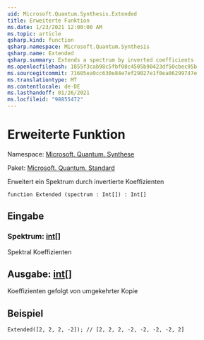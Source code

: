 ```yaml
---
uid: Microsoft.Quantum.Synthesis.Extended
title: Erweiterte Funktion
ms.date: 1/23/2021 12:00:00 AM
ms.topic: article
qsharp.kind: function
qsharp.namespace: Microsoft.Quantum.Synthesis
qsharp.name: Extended
qsharp.summary: Extends a spectrum by inverted coefficients
ms.openlocfilehash: 1855f3cab98c5fbf08c4505b90423df50cbec95b
ms.sourcegitcommit: 71605ea9cc630e84e7ef29027e1f0ea06299747e
ms.translationtype: MT
ms.contentlocale: de-DE
ms.lasthandoff: 01/26/2021
ms.locfileid: "98855472"
---
```

# <a name="extended-function"></a>Erweiterte Funktion

Namespace: [Microsoft. Quantum. Synthese](xref:Microsoft.Quantum.Synthesis)

Paket: [Microsoft. Quantum. Standard](https://nuget.org/packages/Microsoft.Quantum.Standard)


Erweitert ein Spektrum durch invertierte Koeffizienten

```qsharp
function Extended (spectrum : Int[]) : Int[]
```


## <a name="input"></a>Eingabe

### <a name="spectrum--int"></a>Spektrum: [int](xref:microsoft.quantum.lang-ref.int)[]

Spektral Koeffizienten



## <a name="output--int"></a>Ausgabe: [int](xref:microsoft.quantum.lang-ref.int)[]

Koeffizienten gefolgt von umgekehrter Kopie

## <a name="example"></a>Beispiel

```qsharp
Extended([2, 2, 2, -2]); // [2, 2, 2, -2, -2, -2, -2, 2]
```